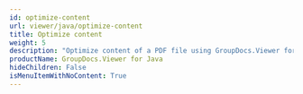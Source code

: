 ```yaml
---
id: optimize-content
url: viewer/java/optimize-content
title: Optimize content
weight: 5
description: "Optimize content of a PDF file using GroupDocs.Viewer for Java"
productName: GroupDocs.Viewer for Java
hideChildren: False
isMenuItemWithNoContent: True
---
```

